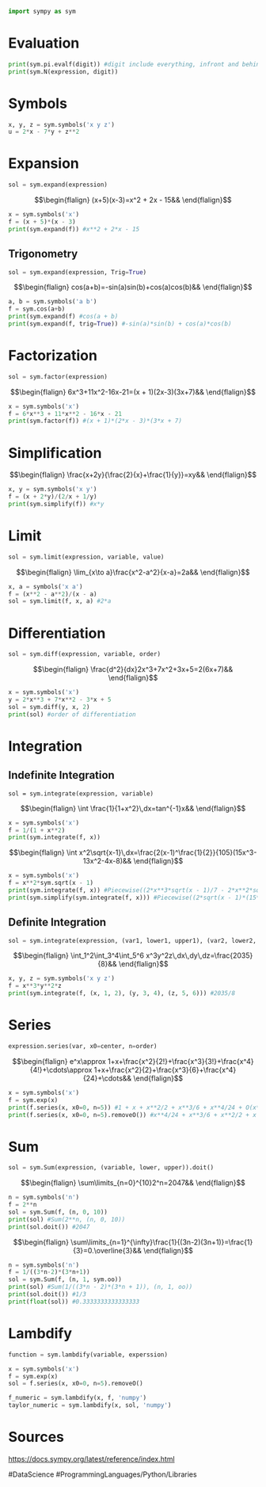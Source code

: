 ```python
import sympy as sym
```

# Evaluation
```python
print(sym.pi.evalf(digit)) #digit include everything, infront and behind floating point
print(sym.N(expression, digit))
```

# Symbols
```python
x, y, z = sym.symbols('x y z')
u = 2*x - 7*y + z**2
```

# Expansion
```python
sol = sym.expand(expression)
```
$$\begin{flalign}
(x+5)(x-3)=x^2 + 2x - 15&&
\end{flalign}$$
```python
x = sym.symbols('x')
f = (x + 5)*(x - 3)
print(sym.expand(f)) #x**2 + 2*x - 15
```
## Trigonometry
```python
sol = sym.expand(expression, Trig=True)
```
$$\begin{flalign}
cos(a+b)=-sin(a)sin(b)+cos(a)cos(b)&&
\end{flalign}$$
```python
a, b = sym.symbols('a b')
f = sym.cos(a+b)
print(sym.expand(f) #cos(a + b)
print(sym.expand(f, trig=True)) #-sin(a)*sin(b) + cos(a)*cos(b)
```

# Factorization
```python
sol = sym.factor(expression)
```
$$\begin{flalign}
6x^3+11x^2-16x-21=(x + 1)(2x-3)(3x+7)&&
\end{flalign}$$
```python
x = sym.symbols('x')
f = 6*x**3 + 11*x**2 - 16*x - 21
print(sym.factor(f)) #(x + 1)*(2*x - 3)*(3*x + 7)
```

# Simplification
$$\begin{flalign}
\frac{x+2y}{\frac{2}{x}+\frac{1}{y}}=xy&&
\end{flalign}$$
```python
x, y = sym.symbols('x y')
f = (x + 2*y)/(2/x + 1/y)
print(sym.simplify(f)) #x*y
```

# Limit
```python
sol = sym.limit(expression, variable, value)
```
$$\begin{flalign}
\lim_{x\to a}\frac{x^2-a^2}{x-a}=2a&&
\end{flalign}$$
```python
x, a = symbols('x a')
f = (x**2 - a**2)/(x - a)
sol = sym.limit(f, x, a) #2*a
```

# Differentiation
```python
sol = sym.diff(expression, variable, order)
```

$$\begin{flalign}
\frac{d^2}{dx}2x^3+7x^2+3x+5=2(6x+7)&&
\end{flalign}$$
```python
x = sym.symbols('x')
y = 2*x**3 + 7*x**2 - 3*x + 5
sol = sym.diff(y, x, 2)
print(sol) #order of differentiation
```

# Integration
## Indefinite Integration
```
sol = sym.integrate(expression, variable)
```

$$\begin{flalign}
\int \frac{1}{1+x^2}\,dx=tan^{-1}x&&
\end{flalign}$$
```python
x = sym.symbols('x')
f = 1/(1 + x**2)
print(sym.integrate(f, x))
```
$$\begin{flalign}
\int x^2\sqrt{x-1}\,dx=\frac{2(x-1)^\frac{1}{2}}{105}(15x^3-13x^2-4x-8)&&
\end{flalign}$$
```python
x = sym.symbols('x')
f = x**2*sym.sqrt(x - 1)
print(sym.integrate(f, x)) #Piecewise((2*x**3*sqrt(x - 1)/7 - 2*x**2*sqrt(x - 1)/35 - 8*x*sqrt(x - 1)/105 - 16*sqrt(x - 1)/105, Abs(x) > 1), (2*I*x**3*sqrt(1 - x)/7 - 2*I*x**2*sqrt(1 - x)/35 - 8*I*x*sqrt(1 - x)/105 - 16*I*sqrt(1 - x)/105, True))
print(sym.simplify(sym.integrate(f, x))) #Piecewise((2*sqrt(x - 1)*(15*x**3 - 3*x**2 - 4*x - 8)/105, (x > 1) | (x < -1)), (2*I*sqrt(1 - x)*(15*x**3 - 3*x**2 - 4*x - 8)/105, True))
```
## Definite Integration
```python
sol = sym.integrate(expression, (var1, lower1, upper1), (var2, lower2, upper2), ...)
```

$$\begin{flalign}
\int_1^2\int_3^4\int_5^6 x^3y^2z\,dx\,dy\,dz=\frac{2035}{8}&&
\end{flalign}$$
```python
x, y, z = sym.symbols('x y z')
f = x**3*y**2*z
print(sym.integrate(f, (x, 1, 2), (y, 3, 4), (z, 5, 6))) #2035/8
```

# Series
```python
expression.series(var, x0=center, n=order)
```

$$\begin{flalign}
e^x\approx 1+x+\frac{x^2}{2!}+\frac{x^3}{3!}+\frac{x^4}{4!}+\cdots\approx 1+x+\frac{x^2}{2}+\frac{x^3}{6}+\frac{x^4}{24}+\cdots&&
\end{flalign}$$
```python
x = sym.symbols('x')
f = sym.exp(x)
print(f.series(x, x0=0, n=5)) #1 + x + x**2/2 + x**3/6 + x**4/24 + O(x**5)
print(f.series(x, x0=0, n=5).removeO()) #x**4/24 + x**3/6 + x**2/2 + x + 1
```

# Sum
```python
sol = sym.Sum(expression, (variable, lower, upper)).doit()
```

$$\begin{flalign}
\sum\limits_{n=0}^{10}2^n=2047&&
\end{flalign}$$
```python
n = sym.symbols('n')
f = 2**n
sol = sym.Sum(f, (n, 0, 10))
print(sol) #Sum(2**n, (n, 0, 10))
print(sol.doit()) #2047
```
$$\begin{flalign}
\sum\limits_{n=1}^{\infty}\frac{1}{(3n-2)(3n+1)}=\frac{1}{3}=0.\overline{3}&&
\end{flalign}$$
```python
n = sym.symbols('n')
f = 1/((3*n-2)*(3*n+1))
sol = sym.Sum(f, (n, 1, sym.oo))
print(sol) #Sum(1/((3*n - 2)*(3*n + 1)), (n, 1, oo))
print(sol.doit()) #1/3
print(float(sol)) #0.3333333333333333
```

# Lambdify
```python
function = sym.lambdify(variable, experssion)
```

```python
x = sym.symbols('x')
f = sym.exp(x)
sol = f.series(x, x0=0, n=5).removeO()

f_numeric = sym.lambdify(x, f, 'numpy')
taylor_numeric = sym.lambdify(x, sol, 'numpy')
```
# Sources
https://docs.sympy.org/latest/reference/index.html

#DataScience
#ProgrammingLanguages/Python/Libraries